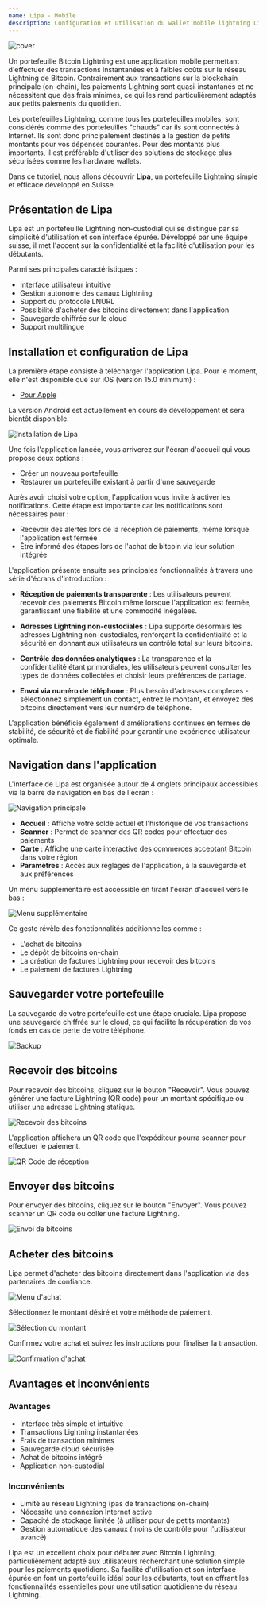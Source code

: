```yaml
---
name: Lipa - Mobile
description: Configuration et utilisation du wallet mobile lightning Lipa
---
```

![cover](assets/cover.webp)

Un portefeuille Bitcoin Lightning est une application mobile permettant d'effectuer des transactions instantanées et à faibles coûts sur le réseau Lightning de Bitcoin. Contrairement aux transactions sur la blockchain principale (on-chain), les paiements Lightning sont quasi-instantanés et ne nécessitent que des frais minimes, ce qui les rend particulièrement adaptés aux petits paiements du quotidien.

Les portefeuilles Lightning, comme tous les portefeuilles mobiles, sont considérés comme des portefeuilles "chauds" car ils sont connectés à Internet. Ils sont donc principalement destinés à la gestion de petits montants pour vos dépenses courantes. Pour des montants plus importants, il est préférable d'utiliser des solutions de stockage plus sécurisées comme les hardware wallets.

Dans ce tutoriel, nous allons découvrir **Lipa**, un portefeuille Lightning simple et efficace développé en Suisse.

## Présentation de Lipa

Lipa est un portefeuille Lightning non-custodial qui se distingue par sa simplicité d'utilisation et son interface épurée. Développé par une équipe suisse, il met l'accent sur la confidentialité et la facilité d'utilisation pour les débutants.

Parmi ses principales caractéristiques :
- Interface utilisateur intuitive
- Gestion autonome des canaux Lightning
- Support du protocole LNURL
- Possibilité d'acheter des bitcoins directement dans l'application
- Sauvegarde chiffrée sur le cloud
- Support multilingue

## Installation et configuration de Lipa

La première étape consiste à télécharger l'application Lipa. Pour le moment, elle n'est disponible que sur iOS (version 15.0 minimum) :
- [Pour Apple](https://apps.apple.com/app/lipa-bitcoin-lightning/id1602180066)

La version Android est actuellement en cours de développement et sera bientôt disponible.

![Installation de Lipa](assets/fr/01.webp)

Une fois l'application lancée, vous arriverez sur l'écran d'accueil qui vous propose deux options :
- Créer un nouveau portefeuille
- Restaurer un portefeuille existant à partir d'une sauvegarde

Après avoir choisi votre option, l'application vous invite à activer les notifications. Cette étape est importante car les notifications sont nécessaires pour :
- Recevoir des alertes lors de la réception de paiements, même lorsque l'application est fermée
- Être informé des étapes lors de l'achat de bitcoin via leur solution intégrée

L'application présente ensuite ses principales fonctionnalités à travers une série d'écrans d'introduction :

- **Réception de paiements transparente** : Les utilisateurs peuvent recevoir des paiements Bitcoin même lorsque l'application est fermée, garantissant une fiabilité et une commodité inégalées.

- **Adresses Lightning non-custodiales** : Lipa supporte désormais les adresses Lightning non-custodiales, renforçant la confidentialité et la sécurité en donnant aux utilisateurs un contrôle total sur leurs bitcoins.

- **Contrôle des données analytiques** : La transparence et la confidentialité étant primordiales, les utilisateurs peuvent consulter les types de données collectées et choisir leurs préférences de partage.

- **Envoi via numéro de téléphone** : Plus besoin d'adresses complexes - sélectionnez simplement un contact, entrez le montant, et envoyez des bitcoins directement vers leur numéro de téléphone.

L'application bénéficie également d'améliorations continues en termes de stabilité, de sécurité et de fiabilité pour garantir une expérience utilisateur optimale.

## Navigation dans l'application

L'interface de Lipa est organisée autour de 4 onglets principaux accessibles via la barre de navigation en bas de l'écran :

![Navigation principale](assets/fr/02.webp)

- **Accueil** : Affiche votre solde actuel et l'historique de vos transactions
- **Scanner** : Permet de scanner des QR codes pour effectuer des paiements
- **Carte** : Affiche une carte interactive des commerces acceptant Bitcoin dans votre région
- **Paramètres** : Accès aux réglages de l'application, à la sauvegarde et aux préférences

Un menu supplémentaire est accessible en tirant l'écran d'accueil vers le bas :

![Menu supplémentaire](assets/fr/03.webp)

Ce geste révèle des fonctionnalités additionnelles comme :
- L'achat de bitcoins
- Le dépôt de bitcoins on-chain
- La création de factures Lightning pour recevoir des bitcoins
- Le paiement de factures Lightning

## Sauvegarder votre portefeuille

La sauvegarde de votre portefeuille est une étape cruciale. Lipa propose une sauvegarde chiffrée sur le cloud, ce qui facilite la récupération de vos fonds en cas de perte de votre téléphone.

![Backup](assets/fr/04.webp)

## Recevoir des bitcoins

Pour recevoir des bitcoins, cliquez sur le bouton "Recevoir". Vous pouvez générer une facture Lightning (QR code) pour un montant spécifique ou utiliser une adresse Lightning statique.

![Recevoir des bitcoins](assets/fr/05.webp)

L'application affichera un QR code que l'expéditeur pourra scanner pour effectuer le paiement.

![QR Code de réception](assets/fr/06.webp)

## Envoyer des bitcoins

Pour envoyer des bitcoins, cliquez sur le bouton "Envoyer". Vous pouvez scanner un QR code ou coller une facture Lightning.

![Envoi de bitcoins](assets/fr/07.webp)

## Acheter des bitcoins

Lipa permet d'acheter des bitcoins directement dans l'application via des partenaires de confiance.

![Menu d'achat](assets/fr/08.webp)

Sélectionnez le montant désiré et votre méthode de paiement.

![Sélection du montant](assets/fr/09.webp)

Confirmez votre achat et suivez les instructions pour finaliser la transaction.

![Confirmation d'achat](assets/fr/10.webp)

## Avantages et inconvénients

### Avantages
- Interface très simple et intuitive
- Transactions Lightning instantanées
- Frais de transaction minimes
- Sauvegarde cloud sécurisée
- Achat de bitcoins intégré
- Application non-custodial

### Inconvénients
- Limité au réseau Lightning (pas de transactions on-chain)
- Nécessite une connexion Internet active
- Capacité de stockage limitée (à utiliser pour de petits montants)
- Gestion automatique des canaux (moins de contrôle pour l'utilisateur avancé)

Lipa est un excellent choix pour débuter avec Bitcoin Lightning, particulièrement adapté aux utilisateurs recherchant une solution simple pour les paiements quotidiens. Sa facilité d'utilisation et son interface épurée en font un portefeuille idéal pour les débutants, tout en offrant les fonctionnalités essentielles pour une utilisation quotidienne du réseau Lightning.
